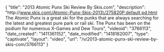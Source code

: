 {
    "title": "2013 Atomic Punx Ski Review By Skis.com",
    "description": "http:\/\/www.skis.com\/Atomic-Punx-Skis-2013\/275820P,default,pd.html  The Atomic Punx is a great ski for the punks that are always searching for the latest and greatest pure park or rail ski. The Punx has been on the podium for numerous X-Games and Dew Tours",
    "videoid": "3766113",
    "date_created": "1411361152",
    "date_modified": "1418182007",
    "type": "captivate",
    "layout": "video",
    "url": "\/v\/2013-atomic-punx-ski-review-by-skis-com\/3766113"
}